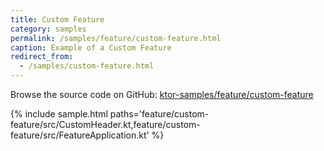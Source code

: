 ```yaml
---
title: Custom Feature
category: samples
permalink: /samples/feature/custom-feature.html
caption: Example of a Custom Feature
redirect_from:
  - /samples/custom-feature.html
---
```


Browse the source code on GitHub: [ktor-samples/feature/custom-feature](https://github.com/ktorio/ktor-samples/tree/1.3.0/feature/custom-feature)

{% include sample.html 
    paths='feature/custom-feature/src/CustomHeader.kt,feature/custom-feature/src/FeatureApplication.kt' %}


